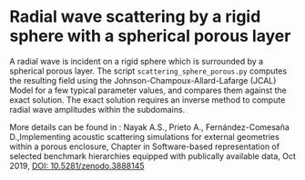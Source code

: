 # Radial wave scattering by a rigid sphere with a spherical porous layer

A radial wave is incident on a rigid sphere which is surrounded by a spherical porous layer. The script `scattering_sphere_porous.py` computes
the resulting field using the Johnson-Champoux-Allard-Lafarge (JCAL) Model for a few typical parameter values, and compares them against the 
exact solution. The exact solution requires an inverse method to compute radial wave amplitudes within the subdomains.

More details can be found in : Nayak A.S., Prieto A., Fernández-Comesaña D.,Implementing acoustic scattering simulations for external geometries within a porous enclosure, Chapter in Software-based representation of selected benchmark hierarchies equipped with publically available data, Oct 2019, [DOI: 10.5281/zenodo.3888145](https://doi.org/10.5281/zenodo.3474966)